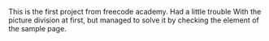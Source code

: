 This is the first project from freecode academy. Had a little trouble
With the picture division at first, but managed to solve it by checking the element of the sample page.
